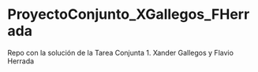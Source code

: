# ProyectoConjunto_XGallegos_FHerrada
Repo con la solución de la Tarea Conjunta 1. Xander Gallegos y Flavio Herrada
